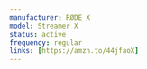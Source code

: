 ```yaml
---
manufacturer: RØDE X
model: Streamer X
status: active
frequency: regular
links: [https://amzn.to/44jfaoX]
---
```

